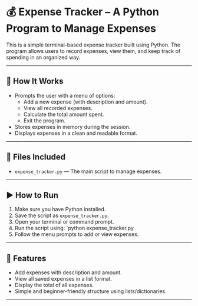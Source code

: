 # 💰 Expense Tracker – A Python Program to Manage Expenses

This is a simple terminal-based expense tracker built using Python. The program allows users to record expenses, view them, and keep track of spending in an organized way.

---

## 📌 How It Works

- Prompts the user with a menu of options:
  - Add a new expense (with description and amount).
  - View all recorded expenses.
  - Calculate the total amount spent.
  - Exit the program.
- Stores expenses in memory during the session.
- Displays expenses in a clean and readable format.

---

## 📁 Files Included

- `expense_tracker.py` — The main script to manage expenses.

---

## ▶️ How to Run

1. Make sure you have Python installed.
2. Save the script as `expense_tracker.py`.
3. Open your terminal or command prompt.
4. Run the script using: `python expense_tracker.py
5. Follow the menu prompts to add or view expenses.

---

## 🧮 Features

- Add expenses with description and amount.
- View all saved expenses in a list format.
- Display the total of all expenses.
- Simple and beginner-friendly structure using lists/dictionaries.

---



